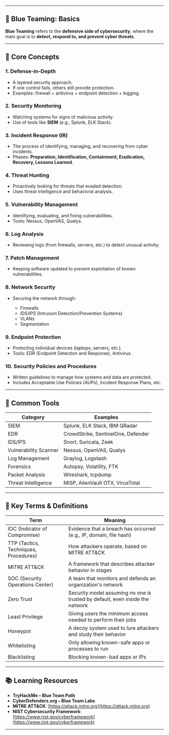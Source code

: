 
---

## 🔵 **Blue Teaming: Basics**

**Blue Teaming** refers to the **defensive side of cybersecurity**, where the main goal is to **detect, respond to, and prevent cyber threats**.

---

## 🧠 **Core Concepts**

### 1. **Defense-in-Depth**

* A layered security approach.
* If one control fails, others still provide protection.
* Examples: firewall + antivirus + endpoint detection + logging.

### 2. **Security Monitoring**

* Watching systems for signs of malicious activity.
* Use of tools like **SIEM** (e.g., Splunk, ELK Stack).

### 3. **Incident Response (IR)**

* The process of identifying, managing, and recovering from cyber incidents.
* Phases: **Preparation, Identification, Containment, Eradication, Recovery, Lessons Learned**.

### 4. **Threat Hunting**

* Proactively looking for threats that evaded detection.
* Uses threat intelligence and behavioral analysis.

### 5. **Vulnerability Management**

* Identifying, evaluating, and fixing vulnerabilities.
* Tools: Nessus, OpenVAS, Qualys.

### 6. **Log Analysis**

* Reviewing logs (from firewalls, servers, etc.) to detect unusual activity.

### 7. **Patch Management**

* Keeping software updated to prevent exploitation of known vulnerabilities.

### 8. **Network Security**

* Securing the network through:

  * Firewalls
  * IDS/IPS (Intrusion Detection/Prevention Systems)
  * VLANs
  * Segmentation

### 9. **Endpoint Protection**

* Protecting individual devices (laptops, servers, etc.).
* Tools: EDR (Endpoint Detection and Response), Antivirus.

### 10. **Security Policies and Procedures**

* Written guidelines to manage how systems and data are protected.
* Includes Acceptable Use Policies (AUPs), Incident Response Plans, etc.

---

## 🧰 **Common Tools**

| Category              | Examples                           |
| --------------------- | ---------------------------------- |
| SIEM                  | Splunk, ELK Stack, IBM QRadar      |
| EDR                   | CrowdStrike, SentinelOne, Defender |
| IDS/IPS               | Snort, Suricata, Zeek              |
| Vulnerability Scanner | Nessus, OpenVAS, Qualys            |
| Log Management        | Graylog, Logstash                  |
| Forensics             | Autopsy, Volatility, FTK           |
| Packet Analysis       | Wireshark, tcpdump                 |
| Threat Intelligence   | MISP, AlienVault OTX, VirusTotal   |

---

## 🧩 **Key Terms & Definitions**

| Term                                  | Meaning                                                                       |
| ------------------------------------- | ----------------------------------------------------------------------------- |
| IOC (Indicator of Compromise)         | Evidence that a breach has occurred (e.g., IP, domain, file hash)             |
| TTP (Tactics, Techniques, Procedures) | How attackers operate, based on MITRE ATT\&CK                                 |
| MITRE ATT\&CK                         | A framework that describes attacker behavior in stages                        |
| SOC (Security Operations Center)      | A team that monitors and defends an organization's network                    |
| Zero Trust                            | Security model assuming no one is trusted by default, even inside the network |
| Least Privilege                       | Giving users the minimum access needed to perform their jobs                  |
| Honeypot                              | A decoy system used to lure attackers and study their behavior                |
| Whitelisting                          | Only allowing known-safe apps or processes to run                             |
| Blacklisting                          | Blocking known-bad apps or IPs                                                |

---

## 📚 **Learning Resources**

* **TryHackMe – Blue Team Path**
* **CyberDefenders.org – Blue Team Labs**
* **MITRE ATT\&CK**: [https://attack.mitre.org](https://attack.mitre.org)
* **NIST Cybersecurity Framework**: [https://www.nist.gov/cyberframework](https://www.nist.gov/cyberframework)

---

